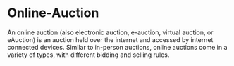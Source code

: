 # Online-Auction

An online auction (also electronic auction, e-auction, virtual auction, or eAuction) is an auction held over the internet and accessed by internet connected devices. Similar to in-person auctions, online auctions come in a variety of types, with different bidding and selling rules.
